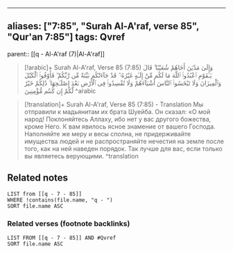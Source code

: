 
---
aliases: ["7:85", "Surah Al-A'raf, verse 85", "Qur'an 7:85"]
tags: Qvref
---

parent:: [[q - Al-A'raf (7)|Al-A'raf]]

> [!arabic]+ Surah Al-A'raf, Verse 85 (7:85)
> <span class="quran-arabic">وَإِلَىٰ مَدْيَنَ أَخَاهُمْ شُعَيْبًا ۗ قَالَ يَـٰقَوْمِ ٱعْبُدُوا۟ ٱللَّهَ مَا لَكُم مِّنْ إِلَـٰهٍ غَيْرُهُۥ ۖ قَدْ جَآءَتْكُم بَيِّنَةٌ مِّن رَّبِّكُمْ ۖ فَأَوْفُوا۟ ٱلْكَيْلَ وَٱلْمِيزَانَ وَلَا تَبْخَسُوا۟ ٱلنَّاسَ أَشْيَآءَهُمْ وَلَا تُفْسِدُوا۟ فِى ٱلْأَرْضِ بَعْدَ إِصْلَـٰحِهَا ۚ ذَٰلِكُمْ خَيْرٌ لَّكُمْ إِن كُنتُم مُّؤْمِنِينَ</span>
^arabic

> [!translation]+ Surah Al-A'raf, Verse 85 (7:85) - Translation
> Мы отправили к мадьянитам их брата Шуейба. Он сказал: «О мой народ! Поклоняйтесь Аллаху, ибо нет у вас другого божества, кроме Него. К вам явилось ясное знамение от вашего Господа. Наполняйте же меру и весы сполна, не придерживайте имущества людей и не распространяйте нечестия на земле после того, как на ней наведен порядок. Так лучше для вас, если только вы являетесь верующими.
^translation



## Related notes
```dataview
LIST from [[q - 7 - 85]]
WHERE !contains(file.name, "q - ")
SORT file.name ASC
```

### Related verses (footnote backlinks)
```dataview
LIST FROM [[q - 7 - 85]] AND #Qvref
SORT file.name ASC
```

